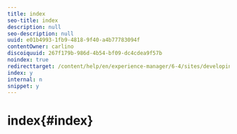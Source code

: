 ```yaml
---
title: index
seo-title: index
description: null
seo-description: null
uuid: e01b4993-1fb9-4818-9f40-a4b77783094f
contentOwner: carlino
discoiquuid: 267f179b-986d-4b54-bf09-dc4cdea9f57b
noindex: true
redirecttarget: /content/help/en/experience-manager/6-4/sites/developing/using/reference-materials
index: y
internal: n
snippet: y
---
```


# index{#index}

